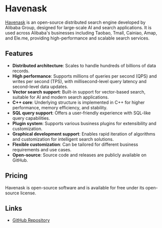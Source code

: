 # Havenask

[Havenask](https://github.com/alibaba/havenask) is an open-source distributed search engine developed by Alibaba Group, designed for large-scale AI and search applications. It is used across Alibaba's businesses including Taobao, Tmall, Cainiao, Amap, and Ele.me, providing high-performance and scalable search services.

## Features
- **Distributed architecture**: Scales to handle hundreds of billions of data records.
- **High performance**: Supports millions of queries per second (QPS) and writes per second (TPS), with millisecond-level query latency and second-level data updates.
- **Vector search support**: Built-in support for vector-based search, suitable for AI and modern search applications.
- **C++ core**: Underlying structure is implemented in C++ for higher performance, memory efficiency, and stability.
- **SQL query support**: Offers a user-friendly experience with SQL-like query capabilities.
- **Plugin system**: Supports various business plugins for extensibility and customization.
- **Graphical development support**: Enables rapid iteration of algorithms and customization for intelligent search solutions.
- **Flexible customization**: Can be tailored for different business requirements and use cases.
- **Open-source**: Source code and releases are publicly available on GitHub.

## Pricing
Havenask is open-source software and is available for free under its open-source license.

## Links
- [GitHub Repository](https://github.com/alibaba/havenask)